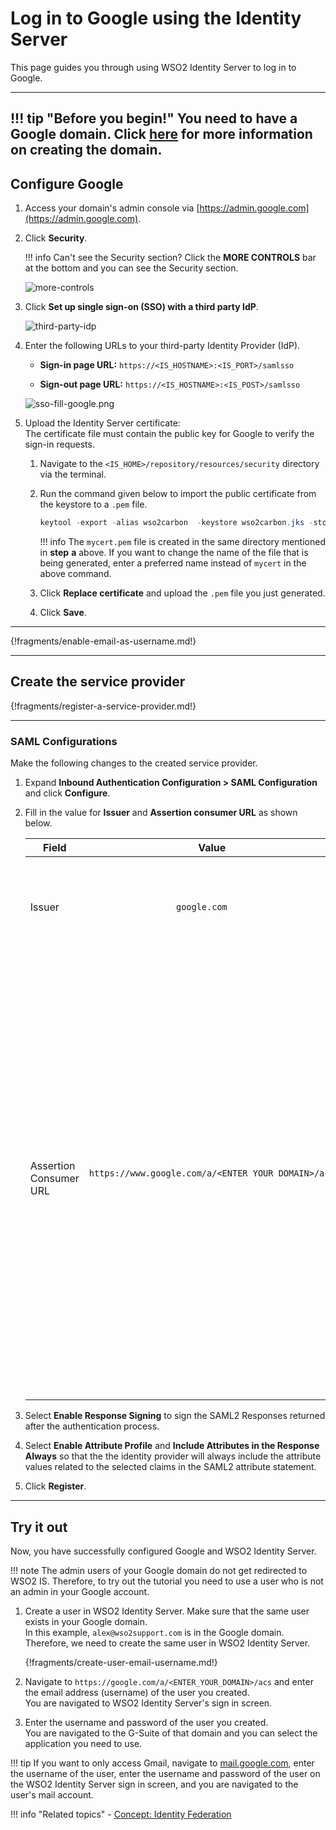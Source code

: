 # Log in to Google using the Identity Server

This page guides you through using WSO2 Identity Server to log in to Google.

-----
!!! tip "Before you begin!"
    You need to have a Google domain. Click
    [here](https://www.bettercloud.com/monitor/the-academy/create-google-apps-domain-three-easy-steps/)
    for more information on creating the domain.
-----

## Configure Google

1. Access your domain's admin console via [https://admin.google.com](https://admin.google.com).

2. Click **Security**.

    !!! info
        Can't see the Security section? Click the **MORE CONTROLS** bar at the bottom and you can see the Security section.

    ![more-controls](../../assets/img/guides/security-google.png)

3. Click **Set up single sign-on (SSO) with a third party IdP**.

    ![third-party-idp](../../assets/img/guides/setup-sso-google.png)

4. Enter the following URLs to your third-party Identity Provider
    (IdP).

    - **Sign-in page URL:**
        `https://<IS_HOSTNAME>:<IS_PORT>/samlsso`

    - **Sign-out page URL:**
        `https://<IS_HOSTNAME>:<IS_POST>/samlsso`

    ![sso-fill-google.png](../../assets/img/guides/sso-fill-google.png)

5. Upload the Identity Server certificate:  
    The certificate file must contain the public key for Google to
    verify the sign-in requests.

    1. Navigate to the
        `<IS_HOME>/repository/resources/security`
        directory via the terminal.
    2. Run the command given below to import the public certificate
        from the keystore to a `.pem` file.

        ``` java
        keytool -export -alias wso2carbon  -keystore wso2carbon.jks -storepass wso2carbon -file mycert.pem
        ```

        !!! info
            The `mycert.pem` file is created in the same directory mentioned in **step** **a** above. If you want to change the name of the file that is being generated, enter a preferred name instead of `mycert` in the above command.

    3. Click **Replace certificate** and upload the
        `.pem` file you just generated.

    4. Click **Save**.

-----

{!fragments/enable-email-as-username.md!}

-----

## Create the service provider

{!fragments/register-a-service-provider.md!}

-----

### SAML Configurations

Make the following changes to the created service provider.

1. Expand **Inbound Authentication Configuration > SAML Configuration** and click **Configure**.

2. Fill in the value for **Issuer** and **Assertion consumer URL** as shown below.

    <table>
    <thead>
    <tr class="header">
    <th>Field</th>
    <th>Value</th>
    <th>Description</th>
    </tr>
    </thead>
    <tbody>
    <tr class="odd">
    <td>Issuer</td>
    <td><div class="content-wrapper">
    <p><code>                 google.com                </code></p>
    </div></td>
    <td>This is the <code>               &lt;saml:Issuer&gt;              </code> element that contains the unique identifier of the service provider.</td>
    </tr>
    <tr class="even">
    <td>Assertion Consumer URL</td>
    <td><pre><code>https://www.google.com/a/&lt;ENTER_YOUR_DOMAIN&gt;/acs</code></pre>
    <code>              </code></td>
    <td>This is the URL to which the browser should be redirected to after the authentication is successful. This is the Assertion Consumer Service (ACS) URL of the service provider. The identity provider redirects the SAML2 response to this ACS URL. However, if the SAML2 request is signed and SAML2 request contains the ACS URL, the Identity Server will honor the ACS URL of the SAML2 request.</td>
    </tr>
    </table>

3. Select **Enable Response Signing** to sign the SAML2 Responses returned after the authentication process.

4. Select **Enable Attribute Profile** and **Include Attributes in the Response Always** so that the the identity provider will always include the attribute values related to the selected claims in the SAML2 attribute statement.

5. Click **Register**.

-----

## Try it out

Now, you have successfully configured Google and WSO2 Identity Server.

!!! note
    The admin users of your Google domain do not get redirected to WSO2 IS.
    Therefore, to try out the tutorial you need to use a user who is not an
    admin in your Google account.

1. Create a user in WSO2 Identity Server. Make sure that the same user
    exists in your Google domain.  
    In this example, `alex@wso2support.com`
    is in the Google domain. Therefore, we need to create the same user in WSO2 Identity Server.

    {!fragments/create-user-email-username.md!}

2. Navigate to
    `https://google.com/a/<ENTER_YOUR_DOMAIN>/acs`
    and enter the email address (username) of the user you created.  
    You are navigated to WSO2 Identity Server's sign in screen.
3. Enter the username and password of the user you created.  
    You are navigated to the G-Suite of that domain and you can select
    the application you need to use.

  

!!! tip
    If you want to only access Gmail, navigate to
    [mail.google.com](http://mail.google.com), enter the username of the
    user, enter the username and password of the user on the WSO2 Identity
    Server sign in screen, and you are navigated to the user's mail account.

!!! info "Related topics"
    - [Concept: Identity Federation](../../../references/concepts/identity-federation/)